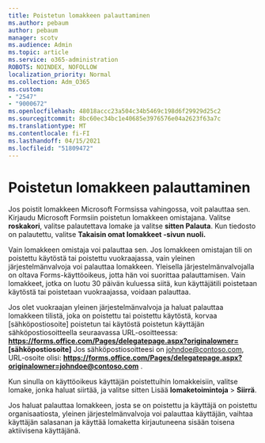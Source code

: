 ```yaml
---
title: Poistetun lomakkeen palauttaminen
ms.author: pebaum
author: pebaum
manager: scotv
ms.audience: Admin
ms.topic: article
ms.service: o365-administration
ROBOTS: NOINDEX, NOFOLLOW
localization_priority: Normal
ms.collection: Adm_O365
ms.custom:
- "2547"
- "9000672"
ms.openlocfilehash: 48018accc23a504c34b5469c198d6f29929d25c2
ms.sourcegitcommit: 8bc60ec34bc1e40685e3976576e04a2623f63a7c
ms.translationtype: MT
ms.contentlocale: fi-FI
ms.lasthandoff: 04/15/2021
ms.locfileid: "51809472"
---
```

# <a name="restore-a-deleted-form"></a>Poistetun lomakkeen palauttaminen

Jos poistit lomakkeen Microsoft Formsissa vahingossa, voit palauttaa sen. Kirjaudu Microsoft Formsiin poistetun lomakkeen omistajana. Valitse **roskakori**, valitse palautettava lomake ja valitse **sitten Palauta**. Kun tiedosto on palautettu, valitse **Takaisin omat lomakkeet -sivun nuoli.**

Vain lomakkeen omistaja voi palauttaa sen. Jos lomakkeen omistajan tili on poistettu käytöstä tai poistettu vuokraajassa, vain yleinen järjestelmänvalvoja voi palauttaa lomakkeen. Yleisella järjestelmänvalvojalla on oltava Forms-käyttöoikeus, jotta hän voi suorittaa palauttamisen. Vain lomakkeet, jotka on luotu 30 päivän kuluessa siitä, kun käyttäjätili poistetaan käytöstä tai poistetaan vuokraajassa, voidaan palauttaa.

Jos olet vuokraajan yleinen järjestelmänvalvoja ja haluat palauttaa lomakkeen tilistä, joka on poistettu tai poistettu käytöstä, korvaa [sähköpostiosoite] poistetun tai käytöstä poistetun käyttäjän sähköpostiosoitteella seuraavassa URL-osoitteessa: **https://forms.office.com/Pages/delegatepage.aspx?originalowner= [sähköpostiosoite]** Jos sähköpostiosoitteesi on johndoe@contoso.com, URL-osoite olisi: **https://forms.office.com/Pages/delegatepage.aspx?originalowner=johndoe@contoso.com** . 

Kun sinulla on käyttöoikeus käyttäjän poistettuihin lomakkeisiin, valitse lomake, jonka haluat siirtää, ja valitse sitten Lisää **lomaketoimintoja**  >  **Siirrä**.

Jos haluat palauttaa lomakkeen, josta se on poistettu ja käyttäjä on poistettu organisaatiosta, yleinen järjestelmänvalvoja voi palauttaa käyttäjän, vaihtaa käyttäjän salasanan ja käyttää lomaketta kirjautuneena sisään toisena aktiivisena käyttäjänä. 